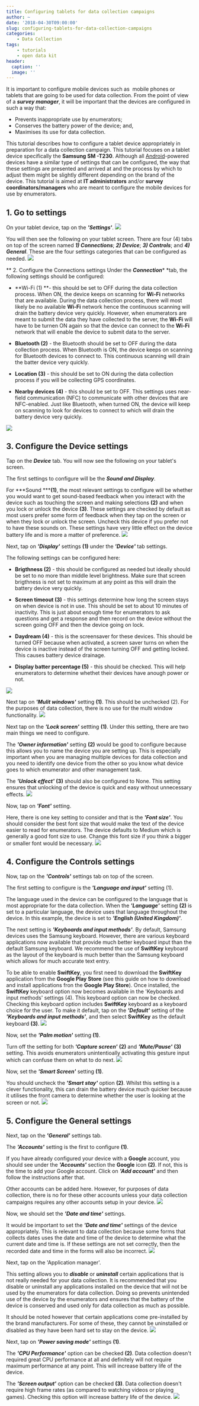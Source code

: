 ```yaml
---
title: Configuring tablets for data collection campaigns
author: ~
date: '2018-04-30T09:00:00'
slug: configuring-tablets-for-data-collection-campaigns
categories:
    - Data Collection
tags:
    - tutorials
    - open data kit
header:
  caption: ''
  image: ''
---
```


It is important to configure mobile devices such as &nbsp;mobile phones or tablets that are going to be used for data collection. From the point of view of a ***survey manager***, it will be important that the devices are configured in such a way that:

* Prevents inappropriate use by enumerators;
* Conserves the battery power of the device; and,
* Maximises its use for data collection.

This tutorial describes how to configure a tablet device appropriately in preparation for a data collection campaign. This tutorial focuses on a tablet device specifically the **Samsung SM -T230**. Although all <a href="http://www.android.com" target="_blank">Android</a>-powered devices have a similar type of settings that can be configured, the way that these settings are presented and arrived at and the process by which to adjust them might be slightly different depending on the brand of the device. This tutorial is aimed at **IT administrators** and/or **survey coordinators/managers** who are meant to configure the mobile devices for use by enumerators.
<br />

## 1. Go to settings
On your tablet device, tap on the ***'Settings'***.
<img src="/img/tutorials/go-to-settings.png" />
<br />

You will then see the following on your tablet screen. There are four (4) tabs on top of the screen named ***1) Connections***; ***2) Device***; ***3) Controls***; and ***4) General***. These are the four settings categories that can be configured as needed.
<img src="/img/tutorials/f757e156-1586-4b6d-8f13-60c006ef239f.png" />
<br />

** 2. Configure the Connections settings
Under the ***Connection**** *tab, the following settings should be configured:

* **Wi-Fi (1) **- this should be set to OFF during the data collection process. When ON, the device keeps on scanning for **Wi-Fi** networks that are available. During the data collection process, there will most likely be no available **Wi-Fi** network hence the continuous scanning will drain the battery device very quickly. However, when enumerators are meant to submit the data they have collected to the server, the **Wi-Fi** will have to be turnen ON again so that the device can connect to the **Wi-Fi** network that will enable the device to submit data to the server.

* **Bluetooth (2)** - the Bluetooth should be set to OFF during the data collection process. When Bluetooth is ON, the device keeps on scanning for Bluetooth devices to connect to. This continuous scanning will drain the batter device very quickly.

* **Location (3)** - this should be set to ON during the data collection process if you will be collecting GPS coordinates.

* **Nearby devices (4)** - this should be set to OFF. This settings uses near-field communication (NFC) to communicate with other devices that are NFC-enabled. Just like Bluetooth, when turned ON, the device will keep on scanning to look for devices to connect to which will drain the battery device very quickly.

<img src="/img/tutorials/configure-the-connections-settings.png" />
<br />

## 3. Configure the Device settings
Tap on the ***Device*** tab. You will now see the following on your tablet's screen.

The first settings to configure will be the ***Sound and Display***.

For ***Sound *****(1)**, the most relevant settings to configure will be whether you would want to get sound-based feedback when you interact with the device such as touching the screen and making selections **(2)** and when you lock or unlock the device **(3)**. These settings are checked by default as most users prefer some form of feedback when they tap on the screen or when they lock or unlock the screen. Uncheck this device if you prefer not to have these sounds on. These settings have very little effect on the device battery life and is more a matter of preference.
<img src="/img/tutorials/configure-the-device-settings.png" />
<br />

Next, tap on ***'Display'*** settings **(1)** under the ***'Device'*** tab settings.

The following settings can be configured here:

* **Brigthness (2)** - this should be configured as needed but ideally should be set to no more than middle level brightness. Make sure that screen brigthness is not set to maximum at any point as this will drain the battery device very quickly.

* **Screen timeout (3)** - this settings determine how long the screen stays on when device is not in use. This should be set to about 10 minutes of inactivity. This is just about enough time for enumerators to ask questions and get a response and then record on the device without the screen going OFF and then the device going on lock.

* **Daydream (4)** - this is the screensaver for these devices. This should be turned OFF because when activated, a screen saver turns on when the device is inactive instead of the screen turning OFF and getting locked. This causes battery device drainage.

* **Display batter percentage (5)** - this should be checked. This will help enumerators to determine whethet their devices have anough power or not.

<img src="/img/tutorials/49465425-9d8a-461a-b9df-8fe17c912a16.png" />
<br />

Next tap on ***'Mulit windows'*** setting **(1)**. This should be unchecked (2). For the purposes of data collection, there is no use for the multi window functionality.
<img src="/img/tutorials/9cc72447-6005-4ae8-a646-0b59b1d8255b.png" />
<br />

Next tap on the ***'Lock screen'*** settting **(1)**. Under this setting, there are two main things we need to configure.

The ***'Owner information'*** setting **(2)** would be good to configure because this allows you to name the device you are setting up. This is especially important when you are managing multiple devices for data collection and you need to identify one device from the other so you know what device goes to which enumerator and other management task.

The ***'Unlock effect'*** **(3)** should also be configured to None. This setting ensures that unlocking of the device is quick and easy without unnecessary effects.
<img src="/img/tutorials/3a74f296-3ecf-4c8e-bbe7-fbff003171bf.png" />
<br />

Now, tap on ***'Font'*** setting.

Here, there is one key setting to consider and that is the ***'Font size'***. You should consider the best font size that would make the text of the device easier to read for enumerators. The device defaults to Medium which is generally a good font size to use. Change this font size if you think a bigger or smaller font would be necessary.
<img src="/img/tutorials/f47e02fc-9667-4c25-a13b-ee855d7f0a1c.png" />
<br />

## 4. Configure the Controls settings
Now, tap on the ***'Controls'*** settings tab on top of the screen.

The first setting to configure is the ***'Language and input'*** setting (1).

The language used in the device can be configured to the language that is most appropriate for the data collection. When the ***'Language'*** setting **(2)** is set to a particular language, the device uses that language throughout the device. In this example, the device is set to ***'English (United Kingdom)'***.

The next setting is ***'Keyboards and input methods'***. By default, Samsung devices uses the Samsung keyboard. However, there are various keyboard applications now available that provide much better keyboard input than the default Samsung keyboard. We recommend the use of **SwiftKey** keyboard as the layout of the keyboard is much better than the Samsung keyboard which allows for much accurate text entry.

To be able to enable **SwiftKey**, you first need to download the **SwiftKey** application from the **Google Play Store** (see this guide on how to download and install applications fron the **Google Play Store**). Once installed, the **SwiftKey** keyboard option now becomes available in the 'Keyboards and input methods' settings (4). This keyboard option can now be checked. Checking this keyboard option includes **SwiftKey** keyboard as a keyboard choice for the user. To make it default, tap on the ***'Default'*** setting of the ***'Keyboards and input methods'***, and then select **SwiftKey** as the default keyboard **(3)**.
<img src="/img/tutorials/configure-the-controls-settings.png" />
<br />

Now, set the ***'Palm motion'*** setting **(1)**.

Turn off the setting for both ***'Capture screen'*** **(2)** and ***'Mute/Pause'*** **(3)** setting. This avoids enumerators unintentioally activating this gesture input which can confuse them on what to do next.
<img src="/img/tutorials/d23a42fd-b7eb-4aae-9ef0-c84507215bf2.png" />
<br />

Now, set the ***'Smart Screen'*** setting **(1)**.

You should uncheck the ***'Smart stay'*** option **(2)**. Whilst this setting is a clever functionality, this can drain the battery device much quicker because it utilises the front camera to determine whether the user is looking at the screen or not.
<img src="/img/tutorials/6d344d6d-1855-4b22-9d93-77d9d548a36c.png" />
<br />

## 5. Configure the General settings
Next, tap on the ***'General'*** settings tab.

The ***'Accounts'*** setting is the first to configure **(1)**.

If you have already configured your device with a **Google** account, you should see under the ***'Accounts'*** section the **Google** icon **(2)**. If not, this is the time to add your Google account. Click on ***'Add account'*** and then follow the instructions after that.

Other accounts can be added here. However, for purposes of data collection, there is no for these other accounts unless your data collection campaigns requires any other accounts setup in your device.
<img src="/img/tutorials/configure-the-general-settings.png" />

Now, we should set the ***'Date and time'*** settings.

It would be important to set the ***'Date and time'*** settings of the device appropriately. This is relevant to data collection because some forms that collects dates uses the date and time of the device to determine what the current date and time is. If these settings are not set correctly, then the recorded date and time in the forms will also be incorrect.
<img src="/img/tutorials/4342dc1e-28e2-4837-ab84-7efb907b9c5f.png" />
<br />

Next, tap on the 'Application manager'.

This setting allows you to ***disable*** or ***uninstall*** certain applications that is not really needed for your data collection. It is recommended that you disable or uninstall any applications installed on the device that will not be used by the enumerators for data collection. Doing so prevents unintended use of the device by the enumerators and ensures that the battery of the device is conserved and used only for data collection as much as possible.

It should be noted however that certain applications come pre-installed by the brand manufacturers. For some of these, they cannot be uninstalled or disabled as they have been hard set to stay on the device.
<img src="/img/tutorials/70d6265c-5d6f-48be-bf96-c087d8ac1b97.png" />
<br />

Next, tap on ***'Power saving mode'*** settings **(1)**.

The ***'CPU Performance'*** option can be checked **(2)**. Data collection doesn't required great CPU performance at all and definitely will not require maximum performance at any point. This will increase battery life of the device.

The ***'Screen output'*** option can be checked **(3)**. Data collection doesn't require high frame rates (as compared to watching videos or playing games). Checking this option will increase battery life of the device.
<img src="/img/tutorials/59bba5a1-87d1-4c04-89fc-a18ab82b4191.png" />
